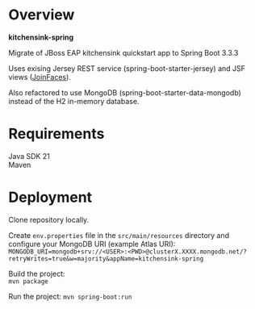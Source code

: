 # Overview
**kitchensink-spring**

Migrate of JBoss EAP kitchensink quickstart app to Spring Boot 3.3.3  

Uses exising Jersey REST service (spring-boot-starter-jersey) and JSF views ([JoinFaces](https://github.com/joinfaces/joinfaces)).

Also refactored to use MongoDB (spring-boot-starter-data-mongodb) instead of the H2 in-memory database.  

# Requirements
Java SDK 21  
Maven

# Deployment

Clone repository locally.  
  
Create `env.properties` file in the `src/main/resources` directory and configure your MongoDB URI (example Atlas URI):  
`MONGODB_URI=mongodb+srv://<USER>:<PWD>@clusterX.XXXX.mongodb.net/?retryWrites=true&w=majority&appName=kitchensink-spring`

Build the project:  
`mvn package`  
  
Run the project:
`mvn spring-boot:run`